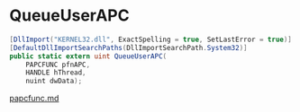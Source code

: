 # QueueUserAPC

```csharp
[DllImport("KERNEL32.dll", ExactSpelling = true, SetLastError = true)]
[DefaultDllImportSearchPaths(DllImportSearchPath.System32)]
public static extern uint QueueUserAPC(
    PAPCFUNC pfnAPC,
    HANDLE hThread,
    nuint dwData);
```

[papcfunc.md](../foundation/papcfunc.md "mention")
